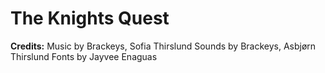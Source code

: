 # The Knights Quest

**Credits:**
Music by Brackeys, Sofia Thirslund
Sounds by Brackeys, Asbjørn Thirslund
Fonts by Jayvee Enaguas

